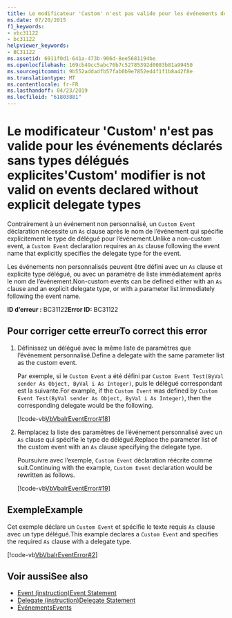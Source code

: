 ```yaml
---
title: Le modificateur 'Custom' n'est pas valide pour les événements déclarés sans types délégués explicites
ms.date: 07/20/2015
f1_keywords:
- vbc31122
- bc31122
helpviewer_keywords:
- BC31122
ms.assetid: 6911f0d1-641a-473b-906d-8ee5681194be
ms.openlocfilehash: 169cb49cc5abc76b7c52785392d0083b81a99450
ms.sourcegitcommit: 9b552addadfb57fab0b9e7852ed4f1f1b8a42f8e
ms.translationtype: MT
ms.contentlocale: fr-FR
ms.lasthandoff: 04/23/2019
ms.locfileid: "61803881"
---
```

# <a name="custom-modifier-is-not-valid-on-events-declared-without-explicit-delegate-types"></a><span data-ttu-id="1736e-102">Le modificateur 'Custom' n'est pas valide pour les événements déclarés sans types délégués explicites</span><span class="sxs-lookup"><span data-stu-id="1736e-102">'Custom' modifier is not valid on events declared without explicit delegate types</span></span>
<span data-ttu-id="1736e-103">Contrairement à un événement non personnalisé, un `Custom Event` déclaration nécessite un `As` clause après le nom de l’événement qui spécifie explicitement le type de délégué pour l’événement.</span><span class="sxs-lookup"><span data-stu-id="1736e-103">Unlike a non-custom event, a `Custom Event` declaration requires an `As` clause following the event name that explicitly specifies the delegate type for the event.</span></span>  
  
 <span data-ttu-id="1736e-104">Les événements non personnalisés peuvent être défini avec un `As` clause et explicite type délégué, ou avec un paramètre de liste immédiatement après le nom de l’événement.</span><span class="sxs-lookup"><span data-stu-id="1736e-104">Non-custom events can be defined either with an `As` clause and an explicit delegate type, or with a parameter list immediately following the event name.</span></span>  
  
 <span data-ttu-id="1736e-105">**ID d’erreur :** BC31122</span><span class="sxs-lookup"><span data-stu-id="1736e-105">**Error ID:** BC31122</span></span>  
  
## <a name="to-correct-this-error"></a><span data-ttu-id="1736e-106">Pour corriger cette erreur</span><span class="sxs-lookup"><span data-stu-id="1736e-106">To correct this error</span></span>  
  
1. <span data-ttu-id="1736e-107">Définissez un délégué avec la même liste de paramètres que l’événement personnalisé.</span><span class="sxs-lookup"><span data-stu-id="1736e-107">Define a delegate with the same parameter list as the custom event.</span></span>  
  
     <span data-ttu-id="1736e-108">Par exemple, si le `Custom Event` a été défini par `Custom Event Test(ByVal sender As Object, ByVal i As Integer)`, puis le délégué correspondant est la suivante.</span><span class="sxs-lookup"><span data-stu-id="1736e-108">For example, if the `Custom Event` was defined by `Custom Event Test(ByVal sender As Object, ByVal i As Integer)`, then the corresponding delegate would be the following.</span></span>  
  
     [!code-vb[VbVbalrEventError#18](~/samples/snippets/visualbasic/VS_Snippets_VBCSharp/VbVbalrEventError/VB/VbVbalrEventError.vb#18)]  
  
2. <span data-ttu-id="1736e-109">Remplacez la liste des paramètres de l’événement personnalisé avec un `As` clause qui spécifie le type de délégué.</span><span class="sxs-lookup"><span data-stu-id="1736e-109">Replace the parameter list of the custom event with an `As` clause specifying the delegate type.</span></span>  
  
     <span data-ttu-id="1736e-110">Poursuivre avec l’exemple, `Custom Event` déclaration réécrite comme suit.</span><span class="sxs-lookup"><span data-stu-id="1736e-110">Continuing with the example, `Custom Event` declaration would be rewritten as follows.</span></span>  
  
     [!code-vb[VbVbalrEventError#19](~/samples/snippets/visualbasic/VS_Snippets_VBCSharp/VbVbalrEventError/VB/VbVbalrEventError.vb#19)]  
  
## <a name="example"></a><span data-ttu-id="1736e-111">Exemple</span><span class="sxs-lookup"><span data-stu-id="1736e-111">Example</span></span>  
 <span data-ttu-id="1736e-112">Cet exemple déclare un `Custom Event` et spécifie le texte requis `As` clause avec un type délégué.</span><span class="sxs-lookup"><span data-stu-id="1736e-112">This example declares a `Custom Event` and specifies the required `As` clause with a delegate type.</span></span>  
  
 [!code-vb[VbVbalrEventError#2](~/samples/snippets/visualbasic/VS_Snippets_VBCSharp/VbVbalrEventError/VB/VbVbalrEventError.vb#2)]  
  
## <a name="see-also"></a><span data-ttu-id="1736e-113">Voir aussi</span><span class="sxs-lookup"><span data-stu-id="1736e-113">See also</span></span>

- [<span data-ttu-id="1736e-114">Event (instruction)</span><span class="sxs-lookup"><span data-stu-id="1736e-114">Event Statement</span></span>](../../../visual-basic/language-reference/statements/event-statement.md)
- [<span data-ttu-id="1736e-115">Delegate (instruction)</span><span class="sxs-lookup"><span data-stu-id="1736e-115">Delegate Statement</span></span>](../../../visual-basic/language-reference/statements/delegate-statement.md)
- [<span data-ttu-id="1736e-116">Événements</span><span class="sxs-lookup"><span data-stu-id="1736e-116">Events</span></span>](../../../visual-basic/programming-guide/language-features/events/index.md)
